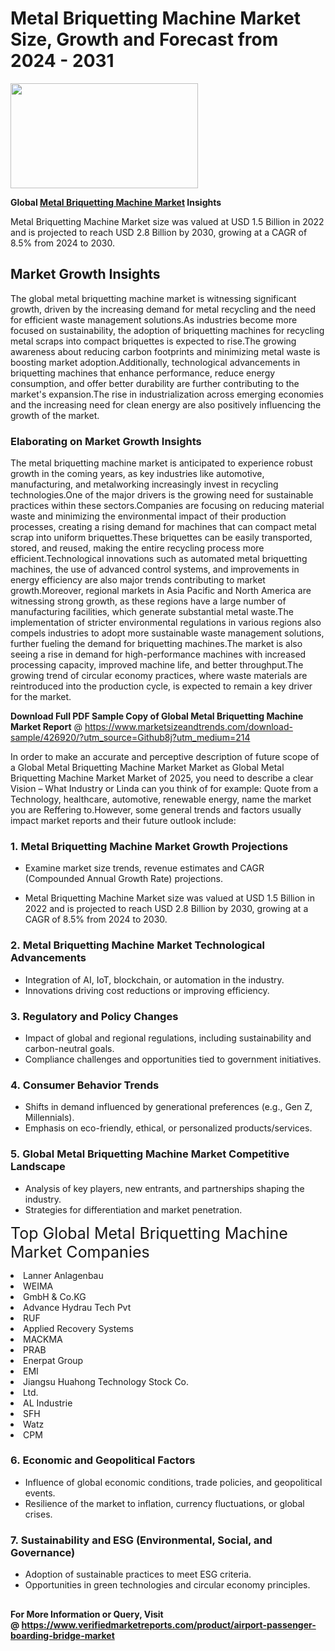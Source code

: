 <H1>Metal Briquetting Machine Market Size, Growth and Forecast from 2024 - 2031</H1><img class="aligncenter size-medium wp-image-584254" src="https://thirdeyenews.in/wp-content/uploads/2024/09/Global-Market-Research-300x168.jpeg" alt="" width="300" height="168" /><p><strong>Global&nbsp;<a href="https://www.marketsizeandtrends.com/download-sample/426920/?utm_source=Github8j?utm_medium=214">Metal Briquetting Machine Market</a> Insights</strong></p><p>Metal Briquetting Machine Market size was valued at USD 1.5 Billion in 2022 and is projected to reach USD 2.8 Billion by 2030, growing at a CAGR of 8.5% from 2024 to 2030.</p><p><h2>Market Growth Insights</h2> The global metal briquetting machine market is witnessing significant growth, driven by the increasing demand for metal recycling and the need for efficient waste management solutions.As industries become more focused on sustainability, the adoption of briquetting machines for recycling metal scraps into compact briquettes is expected to rise.The growing awareness about reducing carbon footprints and minimizing metal waste is boosting market adoption.Additionally, technological advancements in briquetting machines that enhance performance, reduce energy consumption, and offer better durability are further contributing to the market's expansion.The rise in industrialization across emerging economies and the increasing need for clean energy are also positively influencing the growth of the market. <h3>Elaborating on Market Growth Insights</h3> The metal briquetting machine market is anticipated to experience robust growth in the coming years, as key industries like automotive, manufacturing, and metalworking increasingly invest in recycling technologies.One of the major drivers is the growing need for sustainable practices within these sectors.Companies are focusing on reducing material waste and minimizing the environmental impact of their production processes, creating a rising demand for machines that can compact metal scrap into uniform briquettes.These briquettes can be easily transported, stored, and reused, making the entire recycling process more efficient.Technological innovations such as automated metal briquetting machines, the use of advanced control systems, and improvements in energy efficiency are also major trends contributing to market growth.Moreover, regional markets in Asia Pacific and North America are witnessing strong growth, as these regions have a large number of manufacturing facilities, which generate substantial metal waste.The implementation of stricter environmental regulations in various regions also compels industries to adopt more sustainable waste management solutions, further fueling the demand for briquetting machines.The market is also seeing a rise in demand for high-performance machines with increased processing capacity, improved machine life, and better throughput.The growing trend of circular economy practices, where waste materials are reintroduced into the production cycle, is expected to remain a key driver for the market.</p><p><span class=""><strong>Download Full PDF Sample Copy of Global Metal Briquetting Machine Market Report</strong> @ <a href="https://www.marketsizeandtrends.com/download-sample/426920/?utm_source=Github8j?utm_medium=214" target="_blank">https://www.marketsizeandtrends.com/download-sample/426920/?utm_source=Github8j?utm_medium=214</a></span></p><p>In order to make an accurate and perceptive description of future scope of a Global&nbsp;Metal Briquetting Machine Market Market as Global&nbsp;Metal Briquetting Machine Market Market of 2025, you need to describe a clear Vision &ndash; What Industry or Linda can you think of for example: Quote from a Technology, healthcare, automotive, renewable energy, name the market you are Reffering to.However, some general trends and factors usually impact market reports and their future outlook include:</p><h3>1.&nbsp;<strong>Metal Briquetting Machine Market Growth Projections</strong></h3><ul><li>Examine market size trends, revenue estimates and CAGR (Compounded Annual Growth Rate) projections.</li><li><p>Metal Briquetting Machine Market size was valued at USD 1.5 Billion in 2022 and is projected to reach USD 2.8 Billion by 2030, growing at a CAGR of 8.5% from 2024 to 2030.</p></li></ul><h3>2.&nbsp;<strong>Metal Briquetting Machine Market Technological Advancements</strong></h3><ul><li>Integration of AI, IoT, blockchain, or automation in the industry.</li><li>Innovations driving cost reductions or improving efficiency.</li></ul><h3>3.&nbsp;<strong>Regulatory and Policy Changes</strong></h3><ul><li>Impact of global and regional regulations, including sustainability and carbon-neutral goals.</li><li>Compliance challenges and opportunities tied to government initiatives.</li></ul><h3>4.&nbsp;<strong>Consumer Behavior Trends</strong></h3><ul><li>Shifts in demand influenced by generational preferences (e.g., Gen Z, Millennials).</li><li>Emphasis on eco-friendly, ethical, or personalized products/services.</li></ul><h3>5.&nbsp;<strong>Global Metal Briquetting Machine Market Competitive Landscape</strong></h3><ul><li>Analysis of key players, new entrants, and partnerships shaping the industry.</li><li>Strategies for differentiation and market penetration.</li></ul><p data-pm-slice="1 1 []"><span style="color: inherit; font-family: inherit; font-size: 25px;">Top Global Metal Briquetting Machine Market Companies</span></p><div class="" data-test-id=""><p><li>Lanner Anlagenbau</li><li> WEIMA</li><li> GmbH & Co.KG</li><li> Advance Hydrau Tech Pvt</li><li> RUF</li><li> Applied Recovery Systems</li><li> MACKMA</li><li> PRAB</li><li> Enerpat Group</li><li> EMI</li><li> Jiangsu Huahong Technology Stock Co.</li><li>Ltd.</li><li> AL Industrie</li><li> SFH</li><li> Watz</li><li> CPM</li></p></div><h3>6.&nbsp;<strong>Economic and Geopolitical Factors</strong></h3><ul><li>Influence of global economic conditions, trade policies, and geopolitical events.</li><li>Resilience of the market to inflation, currency fluctuations, or global crises.</li></ul><h3>7.&nbsp;<strong>Sustainability and ESG (Environmental, Social, and Governance)</strong></h3><ul><li>Adoption of sustainable practices to meet ESG criteria.</li><li>Opportunities in green technologies and circular economy principles.</li></ul><h2><strong style="font-size: 14px;">For More Information or Query, Visit @&nbsp;</strong><a style="background-color: #ffffff; font-size: 14px;" href="https://www.marketsizeandtrends.com/report/metal-briquetting-machine-market/" target="_blank">https://www.verifiedmarketreports.com/product/airport-passenger-boarding-bridge-market</a></h2>